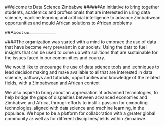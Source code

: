 #Welcome to Data Science Zimbabwe
######An initiative to bring together students, academics and professionals that are interested in using data science, machine learning and artificial intelligence to advance Zimbabwean opportunities and mould African solutions to African problems.

##About us______________

####The organization was started with a mind to embrace the use of data that have become very prevalent in our society. Using the data to fuel insights that can be used to come up with solutions that are sustainable for the issues faced in our communities and country. 

We would like to encourage the use of data science tools and techniques to lead decision making and make available to all that are interested in data science, pathways and tutorials, opportunities and knowledge of the related fields, with a Zimbabwean and African context.

We also aspire to bring about an appreciation of advanced technologies, to help bridge the gaps of disparities between advanced economies and Zimbabwe and Africa, through efforts to instil a passion for computing technologies, aligned with data science and machine learning, in the populace. We hope to be a platform for collaboration with a greater global community as well as for different disciplines/fields within Zimbabwe. 




